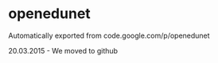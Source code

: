 # openedunet
Automatically exported from code.google.com/p/openedunet

20.03.2015 - We moved to github
